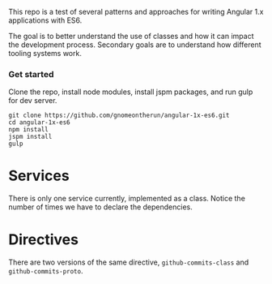 This repo is a test of several patterns and approaches for writing Angular 1.x applications with ES6.

The goal is to better understand the use of classes and how it can impact the development process. Secondary goals are to understand how different tooling systems work.

### Get started

Clone the repo, install node modules, install jspm packages, and run gulp for dev server.

    git clone https://github.com/gnomeontherun/angular-1x-es6.git
    cd angular-1x-es6
    npm install
    jspm install
    gulp

# Services

There is only one service currently, implemented as a class. Notice the number of times we have to declare the dependencies.

# Directives

There are two versions of the same directive, `github-commits-class` and `github-commits-proto`.

